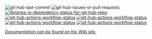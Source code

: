 ![git-hub-last-commit](https://img.shields.io/github/last-commit/kevindheath/nugetpackages?color=%23ED753D&style=plastic&logo=github&label=Last%20Commit)
![git-hub-issues-or-pull-requests](https://img.shields.io/github/issues/kevindheath/nugetpackages?color=%23ED753D&style=plastic&logo=github&label=Issues)
[![libraries-io-dependency-status-for-git-hub-repo](https://img.shields.io/librariesio/github/kevindheath/nugetpackages?style=plastic&logo=librariesdotio&label=Dependencies&color=%233EC2EE)](https://www.nuget.org/packages)
\
[![git-hub-actions-workflow-status](https://img.shields.io/github/actions/workflow/status/kevindheath/nugetpackages/build.yml?style=plastic&label=%F0%9F%9A%A7%20.NET%20Build)](https://github.com/kevindheath/nugetpackages/actions/workflows/build.yml)
[![git-hub-actions-workflow-status](https://img.shields.io/github/actions/workflow/status/kevindheath/nugetpackages/test.yml?style=plastic&label=%F0%9F%9A%A5%20Run%20Tests)](https://github.com/kevindheath/nugetpackages/actions/workflows/test.yml)
[![git-hub-actions-workflow-status](https://img.shields.io/github/actions/workflow/status/kevindheath/nugetpackages/merged.yml?style=plastic&label=%E2%99%BE%EF%B8%8F%20Pull%20Request%20Merge)](https://github.com/kevindheath/nugetpackages/actions/workflows/merged.yml)
[![git-hub-actions-workflow-status](https://img.shields.io/github/actions/workflow/status/kevindheath/nugetpackages/nuget.yml?style=plastic&label=%F0%9F%93%A6%20Upload%20Packages)](https://github.com/kevindheath/nugetpackages/actions/workflows/nuget.yml)

_[Documentation can be found on the Wiki site.](https://github.com/kevindheath/nugetpackages/wiki/NuGet-Packages)_
